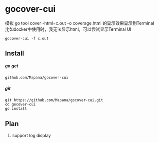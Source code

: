 # gocover-cui

模拟 go tool cover -html=c.out -o coverage.html 的显示效果显示到Terminal
比如docker中使用时，我无法显示html，可以尝试显示Terminal UI

    gocover-cui -f c.out

## Install
##### go get
    github.com/Mapana/gocover-cui

##### git
    git https://github.com/Mapana/gocover-cui.git
    cd gocover-cui
    go install

## Plan
1. support log display